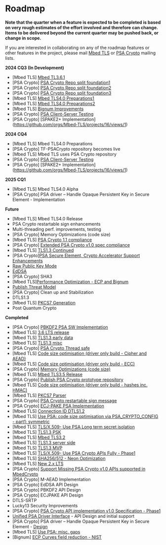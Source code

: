 # Roadmap

**Note that the quarter when a feature is expected to be completed is based on very rough estimates of the effort involved and therefore can change. Items to be delivered beyond the current quarter may be pushed back, or change in scope.**

If you are interested in collaborating on any of the roadmap features or other features in the project, please mail [Mbed TLS](https://lists.trustedfirmware.org/mailman/listinfo/mbed-tls) or [PSA Crypto](https://lists.trustedfirmware.org/mailman/listinfo/psa-crypto) mailing lists.

**2024 CQ3 (In Development)**
* [Mbed TLS] [Mbed TL3.6.1](<https://github.com/orgs/Mbed-TLS/projects/1#column-19883226>)
* [PSA Crypto] [PSA Crypto Repo split foundation1](<https://github.com/orgs/Mbed-TLS/projects/1#column-19914196>)
* [PSA Crypto] [PSA Crypto Repo split foundation2]([<https://github.com/orgs/Mbed-TLS/projects/1#column-19914196>)
* [PSA Crypto] [PSA Crypto Repo split foundation3](<https://github.com/orgs/Mbed-TLS/projects/1#column-19868513>)
* [Mbed TLS] [Mbed TLS4.0 Preparations1](<https://github.com/orgs/Mbed-TLS/projects/1#column-19890139>)
* [Mbed TLS] [Mbed TLS4.0 Preparations2](<https://github.com/orgs/Mbed-TLS/projects/1#column-19886039>) 
* [Mbed TLS] [Bignum Improvements](<https://github.com/orgs/Mbed-TLS/projects/1#column-19853826>)
* [PSA Crypto] [PSA Client-Server Testing](<https://github.com/orgs/Mbed-TLS/projects/1#column-19851174>)
* [PSA Crypto] [SPAKE2+ Implementation] (<https://github.com/orgs/Mbed-TLS/projects/16/views/1>)

**2024 CQ4**
* [Mbed TLS] Mbed TLS4.0 Preparations  
* [PSA Crypto] TF-PSACrypto repository becomes live
* [Mbed TLS] Mbed TLS uses PSA Crypto repository
* [PSA Crypto] [PSA Client-Server Testing](<https://github.com/orgs/Mbed-TLS/projects/1#column-19851174>)
* [PSA Crypto] [SPAKE2+ Implementation] (<https://github.com/orgs/Mbed-TLS/projects/16/views/1>)

**2025 CQ1**
* [Mbed TLS] Mbed TLS4.0 Alpha 
* [PSA Crypto] PSA driver – Handle Opaque Persistent Key in Secure Element - Implementation
 
**Future**
 * [Mbed TLS] Mbed TLS4.0 Release
 * PSA Crypto restartable sign enhancements
 * Multi-threading perf. improvements, testing
 * [PSA Crypto] Memory Optimizations (code size)
 * [Mbed TLS] [PSA Crypto 1.1 compliance](https://github.com/orgs/Mbed-TLS/projects/1#column-18732191)
 * [PSA Crypto] [Extended PSA Crypto v1.0 spec compliance](https://github.com/orgs/Mbed-TLS/projects/1#column-17950134)
 * [Mbed TLS] [TLS1.3 Continued](https://github.com/orgs/Mbed-TLS/projects/1#column-17950144)
 * [PSA Crypto][PSA Secure Element, Crypto Accelerator Support Enhancements](https://github.com/orgs/Mbed-TLS/projects/1#column-17950148)
 * [Raw Public Key Mode](https://github.com/ARMmbed/mbedtls/pull/336)
 * [EdDSA](https://github.com/orgs/Mbed-TLS/projects/1#column-17950143)
 * [PSA Crypto] SHA3
 * [Mbed TLS][Performance Optimization - ECP and Bignum](https://github.com/orgs/Mbed-TLS/projects/1#column-17950164)
 * [Publish Threat Model](https://github.com/orgs/ARMmbed/projects/18#column-15836340)​
 * [PSA Crypto] Clean up and Stabilization 
 * DTLS1.3 
 * [Mbed TLS] [PKCS7 Generation](<https://github.com/Mbed-TLS/mbedtls/pull/3970>)
 * Post Quantum Crypto

**Completed**
* [PSA Crypto] [PBKDF2 PSA SW Implementation](<https://github.com/orgs/Mbed-TLS/projects/1#column-19369269>)
* [Mbed TLS] [3.6 LTS release](<https://github.com/orgs/Mbed-TLS/projects/1#column-19402885>)
* [Mbed TLS] [TLS1.3 early data](<https://github.com/orgs/Mbed-TLS/projects/1#column-19656063>) 
* [Mbed TLS] [TLS1.3 misc](<https://github.com/orgs/Mbed-TLS/projects/1#column-19656080>) 
* [PSA Crypto] [PSA Crypto Thread safe](<https://github.com/orgs/Mbed-TLS/projects/1#column-19657300>) 
* [Mbed TLS] [Code size optimisation (driver only build - Cipher and AEAD)](https://github.com/orgs/Mbed-TLS/projects/1#column-19075367)
* [Mbed TLS] [Code size optimisation (driver only build - ECC)](<https://github.com/orgs/Mbed-TLS/projects/1#column-19391691>)
* [PSA Crypto] [Memory Optimizations (code size)](<https://github.com/orgs/Mbed-TLS/projects/1#column-19417159>)
* [Mbed TLS] [Mbed TLS3.5 Release](<https://github.com/orgs/Mbed-TLS/projects/1#column-19402885>)
* [PSA Crypto] [Publish PSA Crypto prototype repository](<https://github.com/orgs/Mbed-TLS/projects/1#column-19564389>)
* [Mbed TLS] [Code size optimisation (driver only build - hashes inc. HMAC)](https://github.com/orgs/Mbed-TLS/projects/1#column-19083975)
* [Mbed TLS] [PKCS7 Parser](https://github.com/orgs/Mbed-TLS/projects/1#column-17950135)
* [PSA Crypto] [PSA Crypto restartable sign message](https://github.com/orgs/Mbed-TLS/projects/1#column-18883250)
* [PSA Crypto] [ECJ-PAKE PSA Implementation](https://github.com/orgs/Mbed-TLS/projects/1#column-18883296) 
* [Mbed TLS] [Connection ID DTLS1.2](https://github.com/Mbed-TLS/mbedtls/pull/6264)
* [Mbed TLS] [Use PSA: code size optimisation via PSA_CRYPTO_CONFIG - part1: symmetric](https://github.com/orgs/Mbed-TLS/projects/1#column-18883163)
* [Mbed TLS] [TLS/X.509​ - Use PSA Long term secret isolation](https://github.com/orgs/Mbed-TLS/projects/1#column-183383222)
* [Mbed TLS] [TLS1.3 PSK](https://github.com/orgs/Mbed-TLS/projects/1#column-17950145)
* [Mbed TLS] [Mbed TLS3.2](https://github.com/orgs/Mbed-TLS/projects/1#column-18338314)
* [Mbed TLS] [TLS1.3 server side](https://github.com/orgs/Mbed-TLS/projects/1#column-17950131)
* [Mbed TLS] [TLS1.3 MVP](https://github.com/orgs/ARMmbed/projects/18#column-15836288)
* [Mbed TLS] [TLS/X.509​ - Use PSA Crypto APIs Fully​ - Phase1](https://github.com/orgs/ARMmbed/projects/18#column-15836318)
* [Mbed TLS] [​SHA256/512 - Neon Optimization](https://github.com/orgs/ARMmbed/projects/18#column-16274498)
* [Mbed TLS] [New 2.x LTS](https://github.com/orgs/ARMmbed/projects/18#column-15836286)
* [PSA Crypto] [Support Missing PSA Crypto v1.0 APIs supported in MbedCrypto](https://github.com/orgs/ARMmbed/projects/18#column-15836299)
* [PSA Crypto]​ M-AEAD Implementation
* [PSA Crypto]​ EdDSA API  Design 
* [PSA Crypto]​ PBKDF2 API  Design 
* [PSA Crypto]​ ECJPAKE API Design  ​
* DTLS-SRTP 
* Lucky13 Security Improvements 
* [PSA Crypto] [PSA Crypto API implementation v1.0 Specification - Phase1](https://github.com/orgs/ARMmbed/projects/18#column-15836285)
* [Unified PSA Driver Interface](https://github.com/orgs/ARMmbed/projects/18#column-15836331) - API Design and initial support
* [PSA Crypto] PSA driver – Handle Opaque Persistent Key in Secure Element - [Design](<https://github.com/Mbed-TLS/mbedtls/blob/development/docs/architecture/psa-storage-resilience.md>) 
* [Mbed TLS] [Use PSA: misc. gaps](https://github.com/orgs/Mbed-TLS/projects/1#column-18337954)
* [Bignum] [ECP Curves field reduction - NIST](https://github.com/orgs/Mbed-TLS/projects/1#column-17950163)







